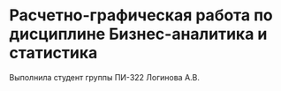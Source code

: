 # Расчетно-графическая работа по дисциплине Бизнес-аналитика и статистика
Выполнила студент группы ПИ-322 Логинова А.В.
